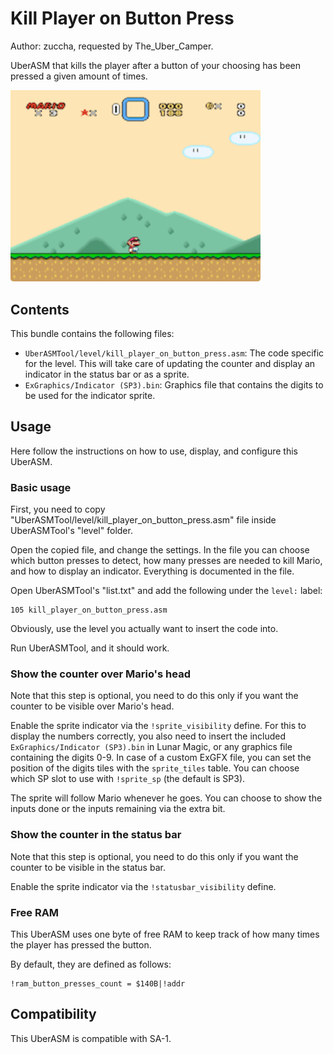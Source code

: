 # Kill Player on Button Press

Author: zuccha, requested by The_Uber_Camper.

UberASM that kills the player after a button of your choosing has been pressed a
given amount of times.

<img src="./docs/assets/images/kill_1.gif" width="400px" />

## Contents

This bundle contains the following files:

- `UberASMTool/level/kill_player_on_button_press.asm`: The code specific for the
  level. This will take care of updating the counter and display an indicator in
  the status bar or as a sprite.
- `ExGraphics/Indicator (SP3).bin`: Graphics file that contains the digits to be
  used for the indicator sprite.

## Usage

Here follow the instructions on how to use, display, and configure this UberASM.

### Basic usage

First, you need to copy "UberASMTool/level/kill_player_on_button_press.asm" file
inside UberASMTool's "level" folder.

Open the copied file, and change the settings. In the file you can choose which
button presses to detect, how many presses are needed to kill Mario, and how to
display an indicator. Everything is documented in the file.

Open UberASMTool's "list.txt" and add the following under the `level:` label:

```uberasm
105 kill_player_on_button_press.asm
```

Obviously, use the level you actually want to insert the code into.

Run UberASMTool, and it should work.

### Show the counter over Mario's head

Note that this step is optional, you need to do this only if you want the
counter to be visible over Mario's head.

Enable the sprite indicator via the `!sprite_visibility` define. For this to
display the numbers correctly, you also need to insert the included
`ExGraphics/Indicator (SP3).bin` in Lunar Magic, or any graphics file containing
the digits 0-9. In case of a custom ExGFX file, you can set the position of the
digits tiles with the `sprite_tiles` table. You can choose which SP slot to use
with `!sprite_sp` (the default is SP3).

The sprite will follow Mario whenever he goes. You can choose to show the inputs
done or the inputs remaining via the extra bit.

### Show the counter in the status bar

Note that this step is optional, you need to do this only if you want the
counter to be visible in the status bar.

Enable the sprite indicator via the `!statusbar_visibility` define.

### Free RAM

This UberASM uses one byte of free RAM to keep track of how many times the
player has pressed the button.

By default, they are defined as follows:

```asar
!ram_button_presses_count = $140B|!addr
```

## Compatibility

This UberASM is compatible with SA-1.

